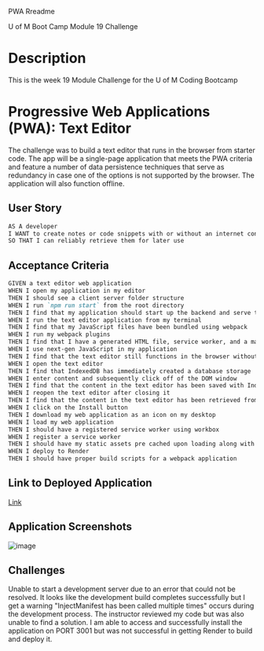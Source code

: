 PWA Rreadme

U of M Boot Camp Module 19 Challenge

# Description
This is the week 19 Module Challenge for the U of M Coding Bootcamp

# Progressive Web Applications (PWA): Text Editor
The challenge was to build a text editor that runs in the browser from starter code. The app will be a single-page application that meets the PWA criteria and feature a number of data persistence techniques that serve as redundancy in case one of the options is not supported by the browser. The application will also function offline. 

## User Story

```md
AS A developer
I WANT to create notes or code snippets with or without an internet connection
SO THAT I can reliably retrieve them for later use
```

## Acceptance Criteria

```md
GIVEN a text editor web application
WHEN I open my application in my editor
THEN I should see a client server folder structure
WHEN I run `npm run start` from the root directory
THEN I find that my application should start up the backend and serve the client
WHEN I run the text editor application from my terminal
THEN I find that my JavaScript files have been bundled using webpack
WHEN I run my webpack plugins
THEN I find that I have a generated HTML file, service worker, and a manifest file
WHEN I use next-gen JavaScript in my application
THEN I find that the text editor still functions in the browser without errors
WHEN I open the text editor
THEN I find that IndexedDB has immediately created a database storage
WHEN I enter content and subsequently click off of the DOM window
THEN I find that the content in the text editor has been saved with IndexedDB
WHEN I reopen the text editor after closing it
THEN I find that the content in the text editor has been retrieved from our IndexedDB
WHEN I click on the Install button
THEN I download my web application as an icon on my desktop
WHEN I load my web application
THEN I should have a registered service worker using workbox
WHEN I register a service worker
THEN I should have my static assets pre cached upon loading along with subsequent pages and static assets
WHEN I deploy to Render
THEN I should have proper build scripts for a webpack application
```

## Link to Deployed Application
[Link](https://pwa-text-editor-tlha.onrender.com)

## Application Screenshots
![image](https://github.com/user-attachments/assets/b25dc5a7-93fa-4172-8c1b-6483cc3f24fa)

## Challenges
Unable to start a development server due to an error that could not be resolved. It looks like the development build completes successfully but I get a warning "InjectManifest has been called multiple times" occurs during the development process. The instructor reviewed my code but was also unable to find a solution. I am able to access and successfully install the application on PORT 3001 but was not successful in getting Render to build and deploy it.
